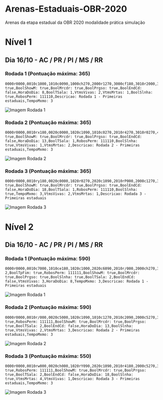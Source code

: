 # Arenas-Estaduais-OBR-2020
Arenas da etapa estadual da OBR 2020 modalidade prática simulação

# Nível 1

## Dia 16/10 - AC / PR / PI / MS / RR

### Rodada 1 (Pontuação máxima: 365)

```
0000r0000,0010c1000,1010c0090,1000ch270,2000r1270,3000cf180,3010r2000,3020c1000,4020c0090,4010rm180,4000cj270,5000c1180,5010rP180,5020r0180,5,BoolTpFim: true,BoolShowM: true,BoolMrcdr: true,BoolPrgso: true,BoolEndCd: false,HoraDoDia: 8,BoolTSala: 1,VtmsVivas: 2,VtmsMrtas: 1,BoolSlnha: true,RobosPerm: 111110,Descricao: Rodada 1 - Primeiras estaduais,TempoMxmo: 3
```

![Imagem Rodada 1](Imagens/Nivel_1/Rodada_1.png)

### Rodada 2 (Pontuação máxima: 365)

```
0000r0000,0010rx180,0020c0000,1020c1090,1010c0270,2010r4270,3010r0270,4010cj090,4000c1270,5000cf180,5010r0180,5020r1000,4,BoolTpFim: true,BoolShowM: true,BoolMrcdr: true,BoolPrgso: true,BoolEndCd: false,HoraDoDia: 13,BoolTSala: 1,RobosPerm: 111110,BoolSlnha: true,VtmsVivas: 1,VtmsMrtas: 2,Descricao: Rodada 2 - Primeiras estaduais,TempoMxmo: 3
```

![Imagem Rodada 2](Imagens/Nivel_1/Rodada_2.png)

### Rodada 3 (Pontuação máxima: 365)

```
0000r0000,0010ry180,0020c0000,1020r0270,2020c1090,2010rP000,2000c1270,3000c4180,3010r3180,3020c0000,4020c0090,4010rw000,4000cj270,5000c0180,5010r0180,5020r2180,1,BoolTpFim: true,BoolShowM: true,BoolMrcdr: true,BoolPrgso: true,BoolEndCd: false,HoraDoDia: 18,BoolTSala: 1,RobosPerm: 111110,BoolSlnha: true,TempoMxmo: 3,VtmsVivas: 2,VtmsMrtas: 1,Descricao: Rodada 3 - Primeiras estaduais
```

![Imagem Rodada 3](Imagens/Nivel_1/Rodada_3.png)

# Nível 2

## Dia 16/10 - AC / PR / PI / MS / RR

### Rodada 1 (Pontuação máxima: 590)

```
0000r0000,0010c7000,1010ce180,1020c1000,2020c6090,2010r/000,2000ch270,3000rA270,4000c4180,4010rA180,4020c7000,5020c1180,2,VtmsMrtas: 2,BoolTpFim: true,RobosPerm: 111111,BoolShowM: true,BoolMrcdr: true,BoolPrgso: true,BoolSlnha: true,BoolTSala: 2,BoolEndCd: false,VtmsVivas: 3,HoraDoDia: 8,TempoMxmo: 3,Descricao: Rodada 1 - Primeiras estaduais
```

![Imagem Rodada 1](Imagens/Nivel_2/Rodada_1.png)

### Rodada 2 (Pontuação máxima: 590)

```
0000r0000,0010r/000,0020c5000,1020c1090,1010c1270,2010c2090,2000c5270,3000c2180,3010r4180,3020c7000,4020c5090,4010rU000,4000c1270,5000c0180,5010rw180,5020r0180,4,BoolTpFim: true,RobosPerm: 111111,BoolShowM: true,BoolMrcdr: true,BoolPrgso: true,BoolTSala: 2,BoolEndCd: false,HoraDoDia: 13,BoolSlnha: true,VtmsVivas: 2,VtmsMrtas: 3,Descricao: Rodada 2 - Primeiras estaduais,TempoMxmo: 3
```

![Imagem Rodada 2](Imagens/Nivel_2/Rodada_2.png)

### Rodada 3 (Pontuação máxima: 550)

```
0000r0000,0010rw000,0020ch000,1020rY090,2020c1090,2010r4180,2000c5270,3000rx270,4000r0270,5000c0180,5010c0090,4010r0090,3010ce270,3020c4000,4020r0090,5020c1180,5,BoolTpFim: true,RobosPerm: 111111,BoolShowM: true,BoolMrcdr: true,BoolPrgso: true,BoolTSala: 2,BoolEndCd: false,HoraDoDia: 18,BoolSlnha: true,VtmsMrtas: 4,VtmsVivas: 1,Descricao: Rodada 3 - Primeiras estaduais,TempoMxmo: 3
```

![Imagem Rodada 3](Imagens/Nivel_2/Rodada_3.png)